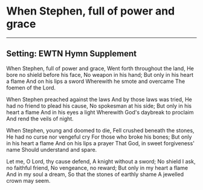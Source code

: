 # When Stephen, full of power and grace

***

## Setting: EWTN Hymn Supplement

When Stephen, full of power and grace,
Went forth throughout the land,
He bore no shield before his face,
No weapon in his hand;
But only in his heart a flame
And on his lips a sword
Wherewith he smote and overcame
The foemen of the Lord.

When Stephen preached against the laws
And by those laws was tried,
He had no friend to plead his cause,
No spokesman at his side;
But only in his heart a flame
And in his eyes a light
Wherewith God's daybreak to proclaim
And rend the veils of night.

When Stephen, young and doomed to die,
Fell crushed beneath the stones,
He had no curse nor vengeful cry
For those who broke his bones;
But only in his heart a flame
And on his lips a prayer
That God, in sweet forgiveness' name
Should understand and spare.

Let me, O Lord, thy cause defend,
A knight without a sword;
No shield I ask, no faithful friend,
No vengeance, no reward;
But only in my heart a flame
And in my soul a dream,
So that the stones of earthly shame
A jewelled crown may seem.